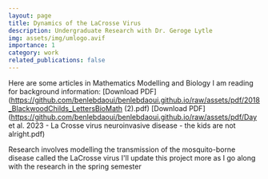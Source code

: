 ```yaml
---
layout: page
title: Dynamics of the LaCrosse Virus
description: Undergraduate Research with Dr. Geroge Lytle
img: assets/img/umlogo.avif
importance: 1
category: work
related_publications: false
---
```


Here are some articles in Mathematics Modelling and Biology I am reading for background information:
[Download PDF](https://github.com/benlebdaoui/benlebdaoui.github.io/raw/assets/pdf/2018_BlackwoodChilds_LettersBioMath (2).pdf)
[Download PDF](https://github.com/benlebdaoui/benlebdaoui.github.io/raw/assets/pdf/Day et al. 2023 - La Crosse virus neuroinvasive disease - the kids are not alright.pdf)

Research involves modelling the transmission of the mosquito-borne disease called the LaCrosse virus
I'll update this project more as I go along with the research in the spring semester

